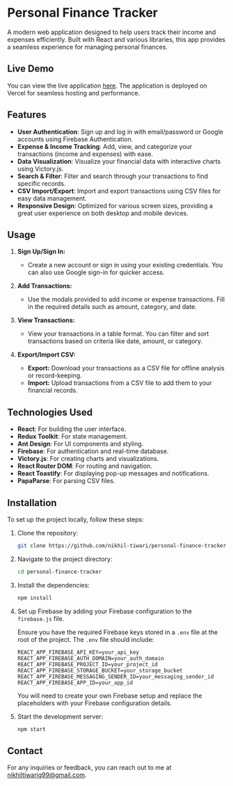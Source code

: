 # Personal Finance Tracker

A modern web application designed to help users track their income and expenses efficiently. Built with React and various libraries, this app provides a seamless experience for managing personal finances.

## Live Demo

You can view the live application [here](https://fin-track-seven.vercel.app/). The application is deployed on Vercel for seamless hosting and performance.

## Features

- **User Authentication**: Sign up and log in with email/password or Google accounts using Firebase Authentication.
- **Expense & Income Tracking**: Add, view, and categorize your transactions (income and expenses) with ease.
- **Data Visualization**: Visualize your financial data with interactive charts using Victory.js.
- **Search & Filter**: Filter and search through your transactions to find specific records.
- **CSV Import/Export**: Import and export transactions using CSV files for easy data management.
- **Responsive Design**: Optimized for various screen sizes, providing a great user experience on both desktop and mobile devices.

## Usage

1. **Sign Up/Sign In:**
   - Create a new account or sign in using your existing credentials. You can also use Google sign-in for quicker access.

2. **Add Transactions:**
   - Use the modals provided to add income or expense transactions. Fill in the required details such as amount, category, and date.

3. **View Transactions:**
   - View your transactions in a table format. You can filter and sort transactions based on criteria like date, amount, or category.

4. **Export/Import CSV:**
   - **Export:** Download your transactions as a CSV file for offline analysis or record-keeping.
   - **Import:** Upload transactions from a CSV file to add them to your financial records.

## Technologies Used

- **React**: For building the user interface.
- **Redux Toolkit**: For state management.
- **Ant Design**: For UI components and styling.
- **Firebase**: For authentication and real-time database.
- **Victory.js**: For creating charts and visualizations.
- **React Router DOM**: For routing and navigation.
- **React Toastify**: For displaying pop-up messages and notifications.
- **PapaParse**: For parsing CSV files.

## Installation

To set up the project locally, follow these steps:

1. Clone the repository:

    ```bash
    git clone https://github.com/nikhil-tiwari/personal-finance-tracker.git
    ```

2. Navigate to the project directory:

    ```bash
    cd personal-finance-tracker
    ```

3. Install the dependencies:

    ```bash
    npm install
    ```

4. Set up Firebase by adding your Firebase configuration to the `firebase.js` file. 

   Ensure you have the required Firebase keys stored in a `.env` file at the root of the project. The `.env` file should include:

    ```env
    REACT_APP_FIREBASE_API_KEY=your_api_key
    REACT_APP_FIREBASE_AUTH_DOMAIN=your_auth_domain
    REACT_APP_FIREBASE_PROJECT_ID=your_project_id
    REACT_APP_FIREBASE_STORAGE_BUCKET=your_storage_bucket
    REACT_APP_FIREBASE_MESSAGING_SENDER_ID=your_messaging_sender_id
    REACT_APP_FIREBASE_APP_ID=your_app_id
    ```

   You will need to create your own Firebase setup and replace the placeholders with your Firebase configuration details.

5. Start the development server:

    ```bash
    npm start
    ```

## Contact

For any inquiries or feedback, you can reach out to me at [nikhiltiwarig99@gmail.com](mailto:nikhiltiwarig99@gmail.com).